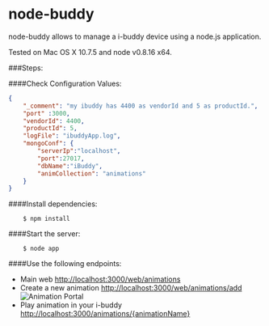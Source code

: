 node-buddy
==========

node-buddy allows to manage a i-buddy device using a node.js application.

Tested on Mac OS X 10.7.5 and node v0.8.16 x64.

###Steps:

####Check Configuration Values:

```json
{
    "_comment": "my ibuddy has 4400 as vendorId and 5 as productId.",
    "port" :3000,
    "vendorId": 4400,
    "productId": 5,
    "logFile": "ibuddyApp.log",
    "mongoConf": {
        "serverIp":"localhost",
        "port":27017,
        "dbName":"iBuddy",
        "animCollection": "animations"
    }
}
```

####Install dependencies:

        $ npm install

####Start the server:

        $ node app

####Use the following endpoints:

  * Main web [http://localhost:3000/web/animations](http://localhost:3000/web/animations)
  * Create a new animation [http://localhost:3000/web/animations/add](http://localhost:3000/web/animations/add)
  ![Animation Portal](http://img46.imageshack.us/img46/5946/googlechromes.png)
  * Play animation in your i-buddy [http://localhost:3000/animations/{animationName}](http://localhost:3000/animations/{animationName})



